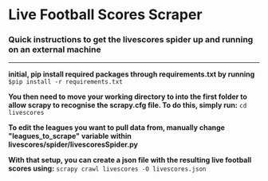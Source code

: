 # Live Football Scores Scraper

### Quick instructions to get the livescores spider up and running on an external machine

<hr>

**initial, pip install required packages through requirements.txt by running**
`$pip install -r requirements.txt`

**You then need to move your working directory to into the first folder to allow scrapy to recognise the scrapy.cfg file. To do this, simply run:**
`cd livescores`

**To edit the leagues you want to pull data from, manually change "leagues_to_scrape" variable within livescores/spider/livescoresSpider.py**

**With that setup, you can create a json file with the resulting live football scores using:**
`scrapy crawl livescores -O livescores.json`
